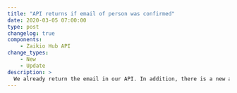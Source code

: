 ```yaml
---
title: "API returns if email of person was confirmed"
date: 2020-03-05 07:00:00
type: post
changelog: true
components:
    - Zaikio Hub API
change_types:
    - New
    - Update
description: >
  We already return the email in our API. In addition, there is a new attribute `email_confirmed`, which indicates whether the user has confirmed the given email. No emails should be sent or the identity should be confirmed based on an email as long as this email has not also been confirmed.
---
```

